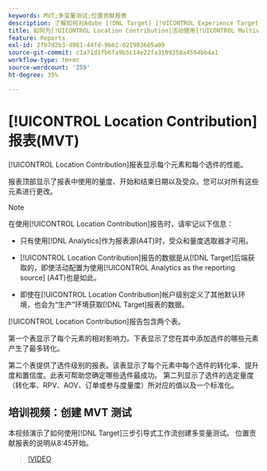 ```yaml
---
keywords: MVT;多变量测试;位置贡献报表
description: 了解如何对Adobe [!DNL Target] [!UICONTROL Experience Targeting]活动使用位置贡献报表，以显示每个元素和每个选件的性能。
title: 如何为[!UICONTROL Location Contribution]活动使用[!UICONTROL Multivariate Test]报表？
feature: Reports
exl-id: 2fb7d2b3-d981-44fd-9bb2-021903605a09
source-git-commit: c1a71d1fb6fa9b5c14e22fa3199358a4594bb4a1
workflow-type: tm+mt
source-wordcount: '259'
ht-degree: 35%

---
```


# [!UICONTROL Location Contribution]报表(MVT)

[!UICONTROL Location Contribution]报表显示每个元素和每个选件的性能。

报表顶部显示了报表中使用的量度、开始和结束日期以及受众。您可以对所有这些元素进行更改。

>[!NOTE]
>
>在使用[!UICONTROL Location Contribution]报告时，请牢记以下信息：
>
>* 只有使用[!DNL Analytics]作为报表源(A4T)时，受众和量度选取器才可用。
>
>* [!UICONTROL Location Contribution]报告的数据是从[!DNL Target]后端获取的，即使活动配置为使用[!UICONTROL Analytics as the reporting source] (A4T)也是如此。
>
>* 即使在[!UICONTROL Location Contribution]帐户级别定义了其他默认环境，也会为“生产”环境获取[!DNL Target]报表的数据。

[!UICONTROL Location Contribution]报告包含两个表。

第一个表显示了每个元素的相对影响力。下表显示了您在其中添加选件的哪些元素产生了最多转化。

第二个表提供了选件级别的报表。该表显示了每个元素中每个选件的转化率、提升度和置信度。此表可帮助您确定哪些选件最成功。 第二列显示了选件的选定量度（转化率、RPV、AOV、订单或参与度量度）所对应的值以及一个标准化。

## 培训视频：创建 MVT 测试

本视频演示了如何使用[!DNL Target]三步引导式工作流创建多变量测试。 位置贡献报表的说明从8:45开始。

>[!VIDEO](https://video.tv.adobe.com/v/17395)
